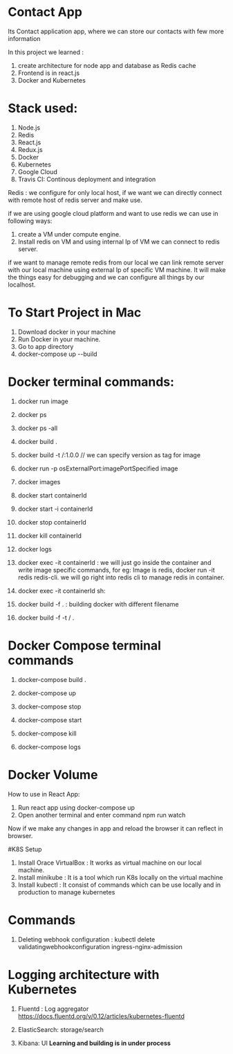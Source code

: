 # Contact App

Its Contact application app, where we can store our contacts with few more information

In this project we learned :
1. create architecture for node app and database as Redis cache
2. Frontend is in react.js
3. Docker and Kubernetes

# Stack used:
1. Node.js
2. Redis
3. React.js
4. Redux.js
5. Docker
6. Kubernetes
7. Google Cloud 
8. Travis CI: Continous deployment and integration

Redis : we configure for only local host, if we want we can directly connect with remote host of redis server and make use.

if we are using google cloud platform and want to use redis we can use in following ways:
1. create a VM under compute engine.
2. Install redis on VM and using internal Ip of VM we can connect to redis server.

if we want to manage remote redis from our local we can link remote server with our local machine using external Ip of specific VM machine.
It will make the things easy for debugging and we can configure all things by our localhost.

# To Start Project in Mac
1. Download docker in your machine
2. Run Docker in your machine.
3. Go to app directory
4. docker-compose up --build 

# Docker terminal commands:
1.  docker run image

2.  docker ps 

3.  docker ps -all

4.  docker build .

5.  docker build -t <user-name>/<project-name>:1.0.0 // we can specify version as tag for image

6.  docker run -p osExternalPort:imagePortSpecified image 

7.  docker images

8.  docker start containerId

9.  docker start -i containerId

10. docker stop containerId

11. docker kill containerId

12. docker logs

13. docker exec -it containerId <image specific command>: we will just go inside the container and write image specific commands, for eg: Image is redis, docker run -it redis redis-cli. we will go right into redis cli to manage redis in container.

14. docker exec -it containerId sh:

15. docker build -f <Docker File Name> . :  building docker with different filename

16. docker build -f <file-url> -t <uname>/<app-name> .
# Docker Compose terminal commands
1. docker-compose build .

2. docker-compose up

3. docker-compose stop

4. docker-compose start

5. docker-compose kill

6. docker-compose logs

# Docker Volume
How to use in React App:
1. Run react app using docker-compose up
2. Open another terminal and enter command npm run watch

Now if we make any changes in app and reload the browser it can reflect in browser.

#K8S Setup
1. Install Orace VirtualBox : It works as virtual machine on our local machine.
1. Install minikube : It is a tool which run K8s locally on the virtual machine
2. Install kubectl : It consist of commands which can be use locally and in production to manage kubernetes


# Commands
1. Deleting webhook configuration : kubectl delete validatingwebhookconfiguration ingress-nginx-admission
 

 # Logging architecture with Kubernetes
 1. Fluentd : Log aggregator 
 https://docs.fluentd.org/v/0.12/articles/kubernetes-fluentd
 
 2. ElasticSearch: storage/search
 3. Kibana: UI
**Learning and building is in under process**

